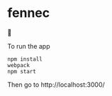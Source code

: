 # fennec
🦊

To run the app

```
npm install
webpack
npm start
```

Then go to http://localhost:3000/
